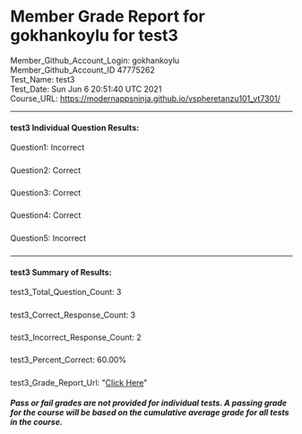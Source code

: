 # Member Grade Report for gokhankoylu for test3  
   
Member_Github_Account_Login: gokhankoylu  
Member_Github_Account_ID 47775262  
Test_Name: test3  
Test_Date: Sun Jun  6 20:51:40 UTC 2021  
Course_URL: https://modernappsninja.github.io/vspheretanzu101_vt7301/  
   
---  
#### test3 Individual Question Results:  
Question1: Incorrect  
#####  
Question2: Correct  
#####  
Question3: Correct  
#####  
Question4: Correct  
#####  
Question5: Incorrect  
#####  
---  
#### test3 Summary of Results:  
test3_Total_Question_Count: 3  
#####  
test3_Correct_Response_Count: 3  
#####  
test3_Incorrect_Response_Count: 2  
#####  
test3_Percent_Correct: 60.00%  
#####  
test3_Grade_Report_Url: "[Click Here](https://github.com/modernappsninjas/gokhankoylu/blob/main/static/userdata/courses/vspheretanzu101_vt7301/grade_report.pr563.test3.md)"
##### Pass or fail grades are not provided for individual tests. A passing grade for the course will be based on the cumulative average grade for all tests in the course.  
